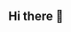 ## Hi there 👋

<!--
**LumosJiang/LumosJiang** is a ✨ _special_ ✨ repository because its `README.md` (this file) appears on your GitHub profile.

Here are some ideas to get you started:

- 🔭 I’m currently working on something cool
- 🌱  I am eager to learn on GitHub and contribute my part to this community.
- 📫 How to reach me: 22301149@bjtu.edu.cn
-->
